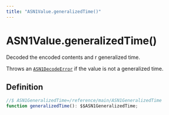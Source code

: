 ```yaml
---
title: "ASN1Value.generalizedTime()"
---
```


# ASN1Value.generalizedTime()

Decoded the encoded contents and r generalized time.

Throws an [`ASN1DecodeError`](/reference/main/ASN1DecodeError) if the value is not a generalized time.

## Definition

```ts
//$ ASN1GeneralizedTime=/reference/main/ASN1GeneralizedTime
function generalizedTime(): $$ASN1GeneralizedTime;
```
